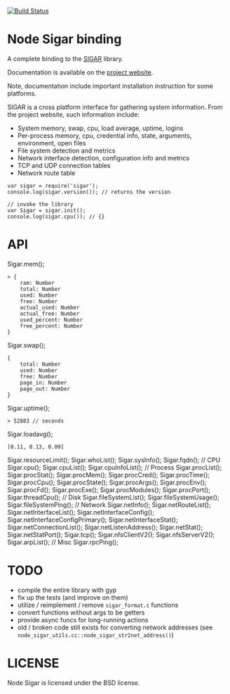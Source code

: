[![Build Status](https://secure.travis-ci.org/wdavidw/node-sigar.png)](http://travis-ci.org/wdavidw/node-sigar)

Node Sigar binding
==================

A complete binding to the [SIGAR](http://support.hyperic.com/display/SIGAR/Home) library.

Documentation is available on the [project website](http://www.adaltas.com/projects/node-sigar).

Note, documentation include important installation instruction for some platforms.

SIGAR is a cross platform interface for gathering system information. From the project website, such information include:

*   System memory, swap, cpu, load average, uptime, logins
*   Per-process memory, cpu, credential info, state, arguments, environment, open files
*   File system detection and metrics
*   Network interface detection, configuration info and metrics
*   TCP and UDP connection tables
*   Network route table

```
var sigar = require('sigar');
console.log(sigar.version()); // returns the version

// invoke the library
var Sigar = sigar.init();
console.log(sigar.cpu()); // {}

```

API
===

Sigar.mem();
```
> {
	ram: Number
	total: Number
	used: Number
	free: Number
	actual_used: Number
	actual_free: Number
	used_percent: Number
	free_percent: Number
}
```
Sigar.swap();
```
{
	total: Number
	used: Number
	free: Number
	page_in: Number
	page_out: Number
}
```
Sigar.uptime();
```
> 52883 // seconds
```
Sigar.loadavg();
```
[0.11, 0.13, 0.09]
```
Sigar.resourceLimit();
Sigar.whoList();
Sigar.sysInfo();
Sigar.fqdn();
// CPU
Sigar.cpu();
Sigar.cpuList();
Sigar.cpuInfoList();
// Process
Sigar.procList();
Sigar.procStat();
Sigar.procMem();
Sigar.procCred();
Sigar.procTime();
Sigar.procCpu();
Sigar.procState();
Sigar.procArgs();
Sigar.procEnv();
Sigar.procFd();
Sigar.procExe();
Sigar.procModules();
Sigar.procPort();
Sigar.threadCpu();
// Disk
Sigar.fileSystemList();
Sigar.fileSystemUsage();
Sigar.fileSystemPing();
// Network
Sigar.netInfo();
Sigar.netRouteList();
Sigar.netInterfaceList();
Sigar.netInterfaceConfig();
Sigar.netInterfaceConfigPrimary();
Sigar.netInterfaceStat();
Sigar.netConnectionList();
Sigar.netListenAddress();
Sigar.netStat();
Sigar.netStatPort();
Sigar.tcp();
Sigar.nfsClientV2();
Sigar.nfsServerV2();
Sigar.arpList();
// Misc
Sigar.rpcPing();



TODO
====

 * compile the entire library with gyp
 * fix up the tests (and improve on them)
 * utilize / reimplement / remove `sigar_format.c` functions
 * convert functions without args to be getters
 * provide async funcs for long-running actions
 * old / broken code still exists for converting network addresses (see `node_sigar_utils.cc::node_sigar_str2net_address()`)


LICENSE
=======

Node Sigar is licensed under the BSD license.
